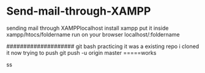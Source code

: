 # Send-mail-through-XAMPP

sending mail through XAMPPlocalhost
install xampp
put it inside xampp/htocs/foldername
run on your browser localhost/:foldername

####################
git bash practicing
it was a existing repo
i cloned it
now trying to push
git push -u origin master =====works

ss

